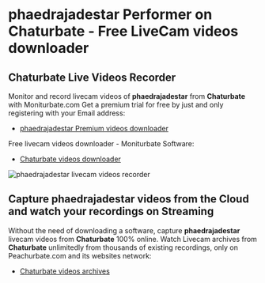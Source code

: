 # phaedrajadestar Performer on Chaturbate - Free LiveCam videos downloader

## Chaturbate Live Videos Recorder

Monitor and record livecam videos of **phaedrajadestar** from **Chaturbate** with Moniturbate.com
Get a premium trial for free by just and only registering with your Email address:
* [phaedrajadestar Premium videos downloader](https://moniturbate.com/request-demo-licence-key.html)

Free livecam videos downloader - Moniturbate Software:
* [Chaturbate videos downloader](https://moniturbate.com/moniturbate-download-software.html)

![phaedrajadestar livecam videos recorder](https://peachurnet.com/templates/moniturbate-software.png)


## Capture phaedrajadestar videos from the Cloud and watch your recordings on Streaming

Without the need of downloading a software, capture **phaedrajadestar** livecam videos from **Chaturbate** 100% online.
Watch Livecam archives from **Chaturbate** unlimitedly from thousands of existing recordings, only on Peachurbate.com and its websites network:
* [Chaturbate videos archives](https://peachurnet.com/)